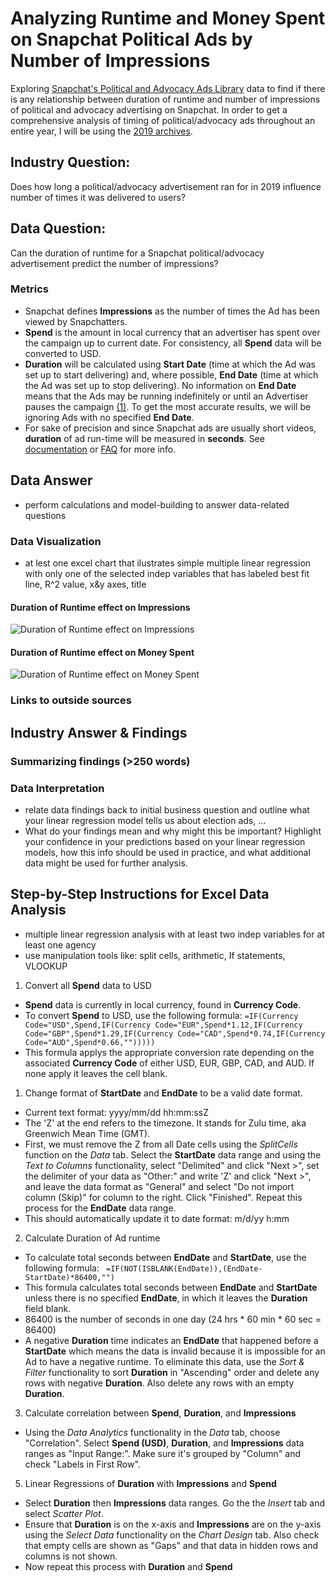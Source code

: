 # Analyzing Runtime and Money Spent on Snapchat Political Ads by Number of Impressions
Exploring [Snapchat's Political and Advocacy Ads Library](https://www.snap.com/en-US/political-ads/) data to find if there is any relationship between duration of runtime and number of impressions of political and advocacy advertising on Snapchat.
In order to get a comprehensive analysis of timing of political/advocacy ads throughout an entire year, I will be using the [2019 archives](https://github.com/CamilaCamacho/timing_of_impressions_snapchat_political_ads/blob/master/PoliticalAds.csv).

## Industry Question:
Does how long a political/advocacy advertisement ran for in 2019 influence number of times it was delivered to users?

## Data Question:
Can the duration of runtime for a Snapchat political/advocacy advertisement predict the number of impressions? 

### Metrics 
* Snapchat defines **Impressions** as the number of times the Ad has been viewed by Snapchatters. 
* **Spend** is the amount in local currency that an advertiser has spent over the campaign up to current date. For consistency, all **Spend** data will be converted to USD. 
* **Duration** will be calculated using **Start Date** (time at which the Ad was set up to start delivering) and, where possible, **End Date** (time at which the Ad was set up to stop delivering). No information on **End Date** means that the Ads may be running indefinitely or until an Advertiser pauses the campaign [(1)](https://businesshelp.snapchat.com/en-US/article/political-ads-library). To get the most accurate results, we will be ignoring Ads with no specified **End Date**.
* For sake of precision and since Snapchat ads are usually short videos, **duration** of ad run-time will be measured in **seconds**.
See [documentation](https://github.com/CamilaCamacho/timing_of_impressions_snapchat_political_ads/blob/master/2019PoliticalAds_readme.txt) or [FAQ](https://businesshelp.snapchat.com/en-US/article/political-ads-library) for more info.

## Data Answer
* perform calculations and model-building to answer data-related questions 
### Data Visualization
* at lest one excel chart that ilustrates simple multiple linear regression with only one of the selected indep variables that has labeled best fit line, R^2 value, x&y axes, title
#### Duration of Runtime effect on Impressions
![Duration of Runtime effect on Impressions](https://github.com/CamilaCamacho/timing_of_impressions_snapchat_political_ads/blob/master/data_visualizations/Duration%20on%20Impressions.png)
#### Duration of Runtime effect on Money Spent
![Duration of Runtime effect on Money Spent](https://github.com/CamilaCamacho/timing_of_impressions_snapchat_political_ads/blob/master/data_visualizations/Duration%20on%20Spend.png)


### Links to outside sources

## Industry Answer & Findings
### Summarizing findings (>250 words)
### Data Interpretation
* relate data findings back to initial business question and outline what your linear regression model tells us about election ads, ... 
* What do your findings mean and why might this be important? Highlight your confidence in your predictions based on your linear regression models, how this info should be used in practice, and what additional data might be used for further analysis. 


## Step-by-Step Instructions for Excel Data Analysis
* multiple linear  regression analysis with at least two indep variables for at least one agency 
* use manipulation tools like: split cells, arithmetic, If statements, VLOOKUP

1. Convert all **Spend** data to USD
* **Spend** data is currently in local currency, found in **Currency Code**.
* To convert **Spend** to USD, use the following formula:
```=IF(Currency Code="USD",Spend,IF(Currency Code="EUR",Spend*1.12,IF(Currency Code="GBP",Spend*1.29,IF(Currency Code="CAD",Spend*0.74,IF(Currency Code="AUD",Spend*0.66,"")))))```
* This formula applys the appropriate conversion rate depending on the associated **Currency Code** of either USD, EUR, GBP, CAD, and AUD. If none apply it leaves the cell blank.

1. Change format of **StartDate** and **EndDate** to be a valid date format.
* Current text format: yyyy/mm/dd hh:mm:ssZ 
* The 'Z' at the end refers to the timezone. It stands for Zulu time, aka Greenwich Mean Time (GMT).
* First, we must remove the Z from all Date cells using the _SplitCells_ function on the _Data_ tab. 
Select the **StartDate** data range and using the _Text to Columns_ functionality, select "Delimited" and click "Next >", set the delimiter of your data as "Other:" and write 'Z' and click "Next >", and leave the data format as "General" and select "Do not import column (Skip)" for column to the right. Click "Finished". Repeat this process for the **EndDate** data range.
* This should automatically update it to date format: m/d/yy h:mm 

2. Calculate Duration of Ad runtime
* To calculate total seconds between **EndDate** and **StartDate**, use the following formula:
``` =IF(NOT(ISBLANK(EndDate)),(EndDate-StartDate)*86400,"")```
* This formula calculates total seconds between **EndDate** and **StartDate** unless there is no specified **EndDate**, in which it leaves the **Duration** field blank. 
* 86400 is the number of seconds in one day (24 hrs * 60 min * 60 sec = 86400)
* A negative **Duration** time indicates an **EndDate** that happened before a **StartDate** which means the data is invalid because it is impossible for an Ad to have a negative runtime. To eliminate this data, use the _Sort & Filter_ functionality to sort **Duration** in "Ascending" order and delete any rows with negative **Duration**. Also delete any rows with an empty **Duration**.

3. Calculate correlation between **Spend**, **Duration**, and **Impressions**
* Using the _Data Analytics_ functionality in the _Data_ tab, choose "Correlation". Select **Spend (USD)**, **Duration**, and **Impressions** data ranges as "Input Range:". Make sure it's grouped by "Column" and check "Labels in First Row".

5. Linear Regressions of **Duration** with **Impressions** and **Spend**
* Select **Duration** then **Impressions** data ranges. Go the the _Insert_ tab and select _Scatter Plot_. 
* Ensure that **Duration** is on the x-axis and **Impressions** are on the y-axis using the _Select Data_ functionality on the _Chart Design_ tab. Also check that empty cells are shown as "Gaps" and that data in hidden rows and columns is not shown. 
* Now repeat this process with **Duration** and **Spend**
